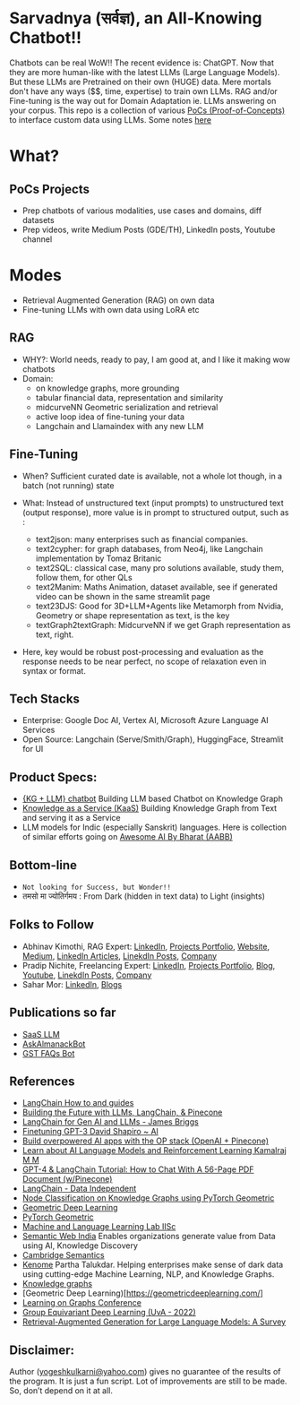# Sarvadnya (सर्वज्ञ), an All-Knowing Chatbot!!

Chatbots can be real WoW!! The recent evidence is: ChatGPT. Now that they are more human-like with the latest LLMs (Large Language Models). But these LLMs are Pretrained on their own (HUGE) data. Mere mortals don't have any ways ($$, time, expertise) to train own LLMs. RAG and/or Fine-tuning is the way out for Domain Adaptation ie. LLMs answering on your corpus. This repo is a collection of various [PoCs (Proof-of-Concepts)](./src/README.md) to interface custom data using LLMs. Some notes [here](./Notes.md) 

# What?

## PoCs Projects
- Prep chatbots of various modalities, use cases and domains, diff datasets
- Prep videos, write Medium Posts (GDE/TH), LinkedIn posts, Youtube channel 

# Modes
- Retrieval Augmented Generation (RAG) on own data
- Fine-tuning LLMs with own data using LoRA etc

## RAG
- WHY?: World needs, ready to pay, I am good at, and I like it making wow chatbots
- Domain:
	- on knowledge graphs, more grounding
	- tabular financial data, representation and similarity
	- midcurveNN Geometric serialization and retrieval
	- active loop idea of fine-tuning your data
	- Langchain and Llamaindex with any new LLM


## Fine-Tuning
- When? Sufficient curated date is available, not a whole lot though, in a batch (not running) state
- What: Instead of unstructured text (input prompts) to unstructured text (output response), more value is in prompt to structured output, such as :
	- text2json: many enterprises such as financial companies.
	- text2cypher: for graph databases, from Neo4j, like Langchain implementation by Tomaz Britanic
	- text2SQL: classical case, many pro solutions available, study them, follow them, for other QLs
	- text2Manim: Maths Animation, dataset available, see if generated video can be shown in the same streamlit page
	- text23DJS: Good for 3D+LLM+Agents like Metamorph from Nvidia, Geometry or shape representation as text, is the key
	- textGraph2textGraph: MidcurveNN if we get Graph representation as text, right.
	
- Here, key would be robust post-processing and evaluation as the response needs to be near perfect, no scope of relaxation even in syntax or format.

## Tech Stacks
- Enterprise: Google Doc AI, Vertex AI, Microsoft Azure Language AI Services
- Open Source: Langchain (Serve/Smith/Graph), HuggingFace, Streamlit for UI

## Product Specs: 
- [{KG + LLM} chatbot](https://medium.com/technology-hits/specs-for-chatbot-on-knowledge-graph-using-large-language-models-dedcff0ab553) Building LLM based Chatbot on Knowledge Graph
- [Knowledge as a Service (KaaS)](https://medium.com/technology-hits/specs-for-knowledge-as-a-service-kaas-project-9e2d9a7e0775) Building Knowledge Graph from Text and serving it as a Service
- LLM models for Indic (especially Sanskrit) languages. Here is collection of similar efforts going on [Awesome AI By Bharat (AABB)](./README_AABB.md)

## Bottom-line
- `Not looking for Success, but Wonder!!`
- तमसो मा ज्योतिर्गमय : From Dark (hidden in text data) to Light (insights)


## Folks to Follow
- Abhinav Kimothi, RAG Expert: [LinkedIn](https://www.linkedin.com/in/abhinav-kimothi/?originalSubdomain=in), [Projects Portfolio](https://www.datascienceportfol.io/abhinavkimothi), [Website](https://linktr.ee/abhinavkimothi),  [Medium](https://medium.com/@abhinavkimothi), [LinkedIn Articles](https://www.linkedin.com/in/abhinav-kimothi/recent-activity/articles/), [LinekdIn Posts](https://www.linkedin.com/in/abhinav-kimothi/recent-activity/all/), [Company](https://www.yarnit.app/)
- Pradip Nichite, Freelancing Expert: [LinkedIn](https://www.linkedin.com/in/pradipnichite/), [Projects Portfolio](https://www.aidemos.com/), [Blog](https://pradipnichite.hashnode.dev/), [Youtube](https://www.youtube.com/channel/UC3-uyUX8s536lUkrWwYvfDg), [LinekdIn Posts](https://www.linkedin.com/in/pradipnichite/recent-activity/all/), [Company](https://www.futuresmart.ai/)
- Sahar Mor: [LinkedIn](https://www.linkedin.com/in/sahar-mor/), [Blogs](https://www.aitidbits.ai/)

## Publications so far
- [SaaS LLM](https://medium.com/google-developer-experts/saasgpt-84ba80265d0f)
- [AskAlmanackBot](https://www.linkedin.com/feed/update/urn:li:ugcPost:7049347127029698560/)
- [GST FAQs Bot](https://medium.com/google-cloud/building-a-gst-faqs-app-d8d903eb9c6)

## References
- [LangChain How to and guides](https://www.youtube.com/playlist?list=PL8motc6AQftk1Bs42EW45kwYbyJ4jOdiZ)
- [Building the Future with LLMs, LangChain, & Pinecone](https://www.youtube.com/watch?v=nMniwlGyX-c)
- [LangChain for Gen AI and LLMs - James Briggs](https://www.youtube.com/playlist?list=PLIUOU7oqGTLieV9uTIFMm6_4PXg-hlN6F)
- [Finetuning GPT-3 David Shapiro ~ AI](https://www.youtube.com/playlist?list=PLV3Fr1UUO9bFg3tKw_-6djIhgId1z74JU)
- [Build overpowered AI apps with the OP stack (OpenAI + Pinecone)](https://www.youtube.com/watch?v=-dZrNj2mVHo)
- [Learn about AI Language Models and Reinforcement Learning Kamalraj M M](https://www.youtube.com/playlist?list=PLbzjzOKeYPCpp3NCeQioevM0YpZa5VqcS)
- [GPT-4 & LangChain Tutorial: How to Chat With A 56-Page PDF Document (w/Pinecone)](https://www.youtube.com/watch?v=ih9PBGVVOO4)
- [LangChain - Data Independent](https://www.youtube.com/playlist?list=PLqZXAkvF1bPNQER9mLmDbntNfSpzdDIU5)
- [Node Classification on Knowledge Graphs using PyTorch Geometric](https://www.youtube.com/watch?v=ex2qllcVneY)
- [Geometric Deep Learning](https://www.youtube.com/playlist?list=PLn2-dEmQeTfSLXW8yXP4q_Ii58wFdxb3C)
- [PyTorch Geometric](https://github.com/pyg-team/pytorch_geometric)
- [Machine and Language Learning Lab IISc](http://malllabiisc.github.io/)
- [Semantic Web India](http://www.semanticwebindia.com/) Enables organizations generate value from Data using AI, Knowledge Discovery
- [Cambridge Semantics](https://cambridgesemantics.com/)
- [Kenome](https://www.kenome.io/) Partha Talukdar. Helping enterprises make sense of dark data using cutting-edge Machine Learning, NLP, and Knowledge Graphs.
- [Knowledge graphs](https://www.turing.ac.uk/research/interest-groups/knowledge-graphs)
- [Geometric Deep Learning)[https://geometricdeeplearning.com/]
- [Learning on Graphs Conference](https://www.youtube.com/@learningongraphs/videos)
- [Group Equivariant Deep Learning (UvA - 2022)](https://www.youtube.com/playlist?list=PL8FnQMH2k7jzPrxqdYufoiYVHim8PyZWd)
- [Retrieval-Augmented Generation for Large Language Models: A Survey](https://arxiv.org/abs/2312.10997v1)


## Disclaimer:
Author (yogeshkulkarni@yahoo.com) gives no guarantee of the results of the program. It is just a fun script. Lot of improvements are still to be made. So, don’t depend on it at all.
